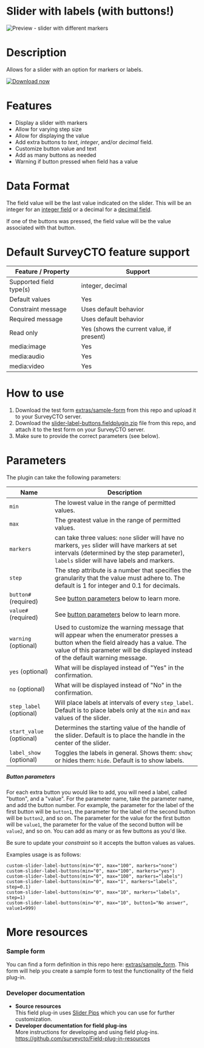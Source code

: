 # Slider with labels (with buttons!)
![Preview - slider with different markers](/extras/preview.jpg)


# Description
Allows for a slider with an option for markers or labels.

[![Download now](extras/download-button.png)](https://github.com/jdimeo/slider-label-extra-buttons/raw/master/slider-label-buttons.fieldplugin.zip)

# Features
* Display a slider with markers
* Allow for varying step size
* Allow for displaying the value
* Add extra buttons to *text*, *integer*, and/or *decimal* field.
* Customize button value and text
* Add as many buttons as needed
* Warning if button pressed when field has a value

# Data Format
The field value will be the last value indicated on the slider. This will be an integer for an [integer field](https://docs.surveycto.com/02-designing-forms/01-core-concepts/03f.field-types-integer.html) or a decimal for a [decimal field](https://docs.surveycto.com/02-designing-forms/01-core-concepts/03g.field-types-decimal.html).

If one of the buttons was pressed, the field value will be the value associated with that button.

# Default SurveyCTO feature support

| Feature / Property | Support |
|------------------|---------|
| Supported field type(s) |	integer, decimal |
| Default values | Yes |
| Constraint message | Uses default behavior |
| Required message | Uses default behavior |
| Read only	| Yes (shows the current value, if present) |
| media:image | Yes |
| media:audio | Yes |
| media:video | Yes |

# How to use

1. Download the test form [extras/sample-form](https://github.com/jdimeo/slider-label-buttons/raw/master/extras/sample-form/slider-label-buttons-sample.xlsx) from this repo and upload it to your SurveyCTO server.
1. Download the [slider-label-buttons.fieldplugin.zip](https://github.com/jdimeo/slider-label-buttons/raw/master/slider-label-buttons.fieldplugin.zip) file from this repo, and attach it to the test form on your SurveyCTO server.
1. Make sure to provide the correct parameters (see below).

# Parameters
The plugin can take the following parameters:

|**Name**|**Description**|
|---|---|
| `min` | The lowest value in the range of permitted values. |
| `max` | The greatest value in the range of permitted values. |
| `markers` | can take three values: `none` slider will have no markers, `yes` slider will have markers at set intervals (determined by the step parameter), `labels` slider will have labels and markers. |
| `step` | The step attribute is a number that specifies the granularity that the value must adhere to. The default is 1 for integer and 0.1 for decimals. |
|`button#` (required)|See [button parameters](#button-parameters) below to learn more.|
|`value#` (required)|See [button parameters](#button-parameters) below to learn more.|
|`warning` (optional)|Used to customize the warning message that will appear when the enumerator presses a button when the field already has a value. The value of this parameter will be displayed instead of the default warning message.|
|`yes` (optional)|What will be displayed instead of "Yes" in the confirmation.|
|`no` (optional)|What will be displayed instead of "No" in the confirmation.|
|`step_label` (optional) |Will place labels at intervals of every `step_label`. Default is to place labels only at the `min` and `max` values of the slider.|
|`start_value` (optional) |Determines the starting value of the handle of the slider. Default is to place the handle in the center of the slider.|
|`label_show` (optional)|Toggles the labels in general. Shows them: `show`; or hides them: `hide`. Default is to show labels.|

##### Button parameters

For each extra button you would like to add, you will need a label, called "button", and a "value". For the parameter name, take the parameter name, and add the button number. For example, the parameter for the label of the first button will be `button1`, the parameter for the label of the second button will be `button2`, and so on. The parameter for the value for the first button will be `value1`, the parameter for the value of the second button will be `value2`, and so on. You can add as many or as few buttons as you'd like.

Be sure to update your *constraint* so it accepts the button values as values.

Examples usage is as follows:

`custom-slider-label-buttons(min="0", max="100", markers="none")`  
`custom-slider-label-buttons(min="0", max="100", markers="yes")`  
`custom-slider-label-buttons(min="0", max="100", markers="labels")`  
`custom-slider-label-buttons(min="0", max="1", markers="labels", step=0.1)`  
`custom-slider-label-buttons(min="0", max="10", markers="labels", step=1)`  
`custom-slider-label-buttons(min="0", max="10", button1="No answer", value1=999)`

# More resources
### Sample form
You can find a form definition in this repo here: [extras/sample_form](https://github.com/jdimeo/slider-label-buttons/raw/master/extras/sample-form/slider-label-buttons-sample.xlsx). This form will help you create a sample form to test the functionality of the field plug-in.

### Developer documentation   
* **Source resources** <br>
This field plug-in uses [Slider Pips](https://simeydotme.github.io/jQuery-ui-Slider-Pips/#styling-circles) which you can use for further customization.
* **Developer documentation for field plug-ins** <br>
More instructions for developing and using field plug-ins. https://github.com/surveycto/Field-plug-in-resources
